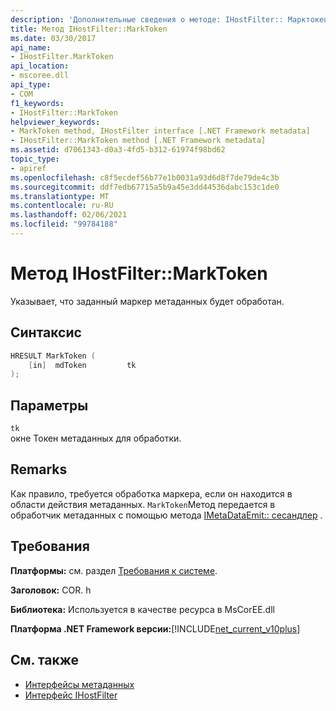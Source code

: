 ```yaml
---
description: 'Дополнительные сведения о методе: IHostFilter:: Марктокен'
title: Метод IHostFilter::MarkToken
ms.date: 03/30/2017
api_name:
- IHostFilter.MarkToken
api_location:
- mscoree.dll
api_type:
- COM
f1_keywords:
- IHostFilter::MarkToken
helpviewer_keywords:
- MarkToken method, IHostFilter interface [.NET Framework metadata]
- IHostFilter::MarkToken method [.NET Framework metadata]
ms.assetid: d7061343-d0a3-4fd5-b312-61974f98bd62
topic_type:
- apiref
ms.openlocfilehash: c8f5ecdef56b77e1b0031a93d6d8f7de79de4c3b
ms.sourcegitcommit: ddf7edb67715a5b9a45e3dd44536dabc153c1de0
ms.translationtype: MT
ms.contentlocale: ru-RU
ms.lasthandoff: 02/06/2021
ms.locfileid: "99784188"
---
```

# <a name="ihostfiltermarktoken-method"></a>Метод IHostFilter::MarkToken

Указывает, что заданный маркер метаданных будет обработан.  
  
## <a name="syntax"></a>Синтаксис  
  
```cpp  
HRESULT MarkToken (  
    [in]  mdToken         tk  
);  
```  
  
## <a name="parameters"></a>Параметры  

 `tk`  
 окне Токен метаданных для обработки.  
  
## <a name="remarks"></a>Remarks  

 Как правило, требуется обработка маркера, если он находится в области действия метаданных. `MarkToken`Метод передается в обработчик метаданных с помощью метода [IMetaDataEmit:: сесандлер](imetadataemit-sethandler-method.md) .  
  
## <a name="requirements"></a>Требования  

 **Платформы:** см. раздел [Требования к системе](../../get-started/system-requirements.md).  
  
 **Заголовок:** COR. h  
  
 **Библиотека:** Используется в качестве ресурса в MsCorEE.dll  
  
 **Платформа .NET Framework версии:**[!INCLUDE[net_current_v10plus](../../../../includes/net-current-v10plus-md.md)]  
  
## <a name="see-also"></a>См. также

- [Интерфейсы метаданных](metadata-interfaces.md)
- [Интерфейс IHostFilter](ihostfilter-interface.md)
